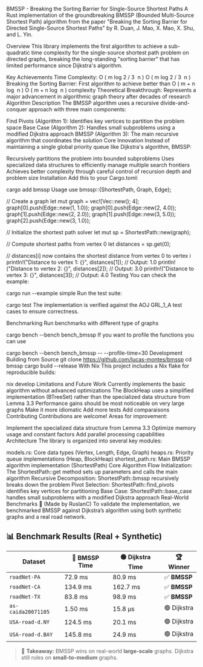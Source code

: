 BMSSP - Breaking the Sorting Barrier for Single-Source Shortest Paths
A Rust implementation of the groundbreaking BMSSP (Bounded Multi-Source Shortest Path) algorithm from the paper "Breaking the Sorting Barrier for Directed Single-Source Shortest Paths" by R. Duan, J. Mao, X. Mao, X. Shu, and L. Yin.

Overview
This library implements the first algorithm to achieve a sub-quadratic time complexity for the single-source shortest path problem on directed graphs, breaking the long-standing "sorting barrier" that has limited performance since Dijkstra's algorithm.

Key Achievements
Time Complexity: 
O
(
m
log
2
/
3
⁡
n
)
O
(
m
log
2
/
3
⁡
n
)
Breaking the Sorting Barrier: First algorithm to achieve better than 
O
(
m
+
n
log
⁡
n
)
O
(
m
+
n
log
⁡
n
)
 complexity
Theoretical Breakthrough: Represents a major advancement in algorithmic graph theory after decades of research
Algorithm Description
The BMSSP algorithm uses a recursive divide-and-conquer approach with three main components:

Find Pivots (Algorithm 1): Identifies key vertices to partition the problem space
Base Case (Algorithm 2): Handles small subproblems using a modified Dijkstra approach
BMSSP (Algorithm 3): The main recursive algorithm that coordinates the solution
Core Innovation
Instead of maintaining a single global priority queue like Dijkstra's algorithm, BMSSP:

Recursively partitions the problem into bounded subproblems
Uses specialized data structures to efficiently manage multiple search frontiers
Achieves better complexity through careful control of recursion depth and problem size
Installation
Add this to your Cargo.toml:

cargo add bmssp
Usage
use bmssp::{ShortestPath, Graph, Edge};

// Create a graph
let mut graph = vec![Vec::new(); 4];
graph[0].push(Edge::new(1, 1.0));
graph[0].push(Edge::new(2, 4.0));
graph[1].push(Edge::new(2, 2.0));
graph[1].push(Edge::new(3, 5.0));
graph[2].push(Edge::new(3, 1.0));

// Initialize the shortest path solver
let mut sp = ShortestPath::new(graph);

// Compute shortest paths from vertex 0
let distances = sp.get(0);

// distances[i] now contains the shortest distance from vertex 0 to vertex i
println!("Distance to vertex 1: {}", distances[1]); // Output: 1.0
println!("Distance to vertex 2: {}", distances[2]); // Output: 3.0
println!("Distance to vertex 3: {}", distances[3]); // Output: 4.0
Testing
You can check the example:

cargo run --example simple
Run the test suite:

cargo test
The implementation is verified against the AOJ GRL_1_A test cases to ensure correctness.

Benchmarking
Run benchmarks with different type of graphs

cargo bench --bench bench_bmssp
If you want to profile the functions you can use

cargo bench --bench bench_bmssp -- --profile-time=30
Development
Building from Source
git clone https://github.com/lucas-montes/bmssp
cd bmssp
cargo build --release
With Nix
This project includes a Nix flake for reproducible builds:

nix develop
Limitations and Future Work
Currently implements the basic algorithm without advanced optimizations
The BlockHeap uses a simplified implementation (BTreeSet) rather than the specialized data structure from Lemma 3.3
Performance gains should be most noticeable on very large graphs
Make it more idiomatic
Add more tests
Add comparaisons
Contributing
Contributions are welcome! Areas for improvement:

Implement the specialized data structure from Lemma 3.3
Optimize memory usage and constant factors
Add parallel processing capabilities
Architecture
The library is organized into several key modules:

models.rs: Core data types (Vertex, Length, Edge, Graph)
heaps.rs: Priority queue implementations (Heap, BlockHeap)
shortest_path.rs: Main BMSSP algorithm implementation (ShortestPath)
Core Algorithm Flow
Initialization: The ShortestPath::get method sets up parameters and calls the main algorithm
Recursive Decomposition: ShortestPath::bmssp recursively breaks down the problem
Pivot Selection: ShortestPath::find_pivots identifies key vertices for partitioning
Base Case: ShortestPath::base_case handles small subproblems with a modified Dijkstra approach
Real-World Benchmarks 🚀 (Made by RuslanC)
To validate the implementation, we benchmarked BMSSP against Dijkstra’s algorithm using both synthetic graphs and a real road network.

## 📊 Benchmark Results (Real + Synthetic)

| Dataset                 | 🔵 BMSSP Time | 🟢 Dijkstra Time | 🏆 Winner    |
|--------------------------|---------------|------------------|--------------|
| `roadNet-PA`            | 72.9 ms       | 80.9 ms          | ✅ **BMSSP** |
| `roadNet-CA`            | 134.9 ms      | 162.7 ms         | ✅ **BMSSP** |
| `roadNet-TX`            | 83.8 ms       | 98.9 ms          | ✅ **BMSSP** |
| `as-caida20071105`      | 1.50 ms       | 15.8 µs          | 🟢 Dijkstra  |
| `USA-road-d.NY`         | 124.5 ms      | 20.1 ms          | 🟢 Dijkstra  |
| `USA-road-d.BAY`        | 145.8 ms      | 24.9 ms          | 🟢 Dijkstra  |

> 🧠 **Takeaway:** BMSSP wins on real-world **large-scale** graphs. Dijkstra still rules on **small-to-medium** graphs.
